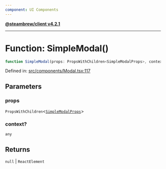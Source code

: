 ```yaml
---
component: UI Components
---
```


[**@steambrew/client v4.2.1**](../README.md)

***

# Function: SimpleModal()

```ts
function SimpleModal(props: PropsWithChildren<SimpleModalProps>, context?: any): null | ReactElement
```

Defined in: [src/components/Modal.tsx:117](https://github.com/shdwmtr/plugutil/blob/b52230e3bd417b9353d983856323dee8a90c4f70/client/src/components/Modal.tsx#L117)

## Parameters

### props

`PropsWithChildren`\<[`SimpleModalProps`](../interfaces/SimpleModalProps.md)\>

### context?

`any`

## Returns

`null` \| `ReactElement`
